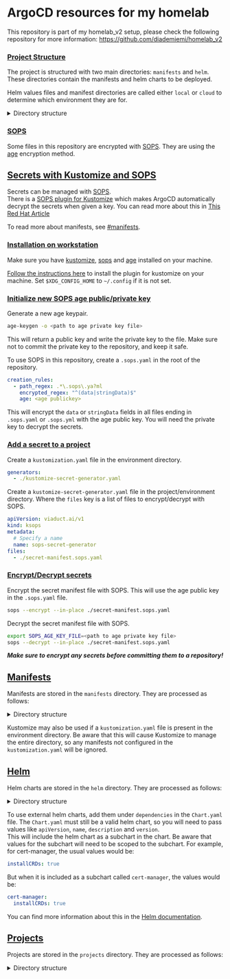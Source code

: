 # ArgoCD resources for my homelab

This repository is part of my homelab_v2 setup, please check the following repository for more information: https://github.com/diademiemi/homelab_v2  

### [Project Structure](#project-structure)
The project is structured with two main directories: `manifests` and `helm`.  These directories contain the manifests and helm charts to be deployed.  

Helm values files and manifest directories are called either `local` or `cloud` to determine which environment they are for.  

<details><summary>Directory structure</summary>

```
├── helm/[1]
│   ├── namespace/
│   │   ├── project/
│   │   │   ├── chart/
│   │   │   │   ├── Chart.yaml
│   │   │   │   ├── Chart.lock
│   │   │   │   ├── values.yaml (optional)
│   │   │   │   ├── templates/
│   │   │   ├── values/
│   │   │   │   ├── local.yaml[2]
│   │   │   │   ├── cloud.yaml
├── manifests/[1]
│   ├── namespace/
│   │   ├── project/
│   │   │   ├── prod/[3]
│   │   │   │   ├── manifest01.yaml
│   │   │   │   ├── manifest02.yaml
├── projects/[4]
│   ├── prod.yaml
│   ├── stage.yaml (optional)
│   ├── test.yaml (optional)
│   ├── dev.yaml (optional)
```
[1] The `manifests` and `helm` directories are split into namespaces, projects and environments.  
[2]  For Helm, the environments are found in the `values` directory. An Application is made when a file called `cloud.yaml`/`local.yaml` (Or other environment) is found in a directory of a project.  
[3]  For manifests, an Application is made when a directory called `cloud`/`local` (Or other environment) is found in a directory of a project.  
[4]  The `projects` directory contains the ApplicationSets to deploy the applications.    

</details>

### [SOPS](#sops)
Some files in this repository are encrypted with [SOPS](https://github.com/mozilla/sops). They are using the [age](https://github.com/FiloSottile/age) encryption method.  

## [Secrets with Kustomize and SOPS](#sops-kustomize)
Secrets can be managed with [SOPS](https://github.com/mozilla/sops).  
There is a [SOPS plugin for Kustomize](https://github.com/viaduct-ai/kustomize-sops) which makes ArgoCD automatically decrypt the secrets when given a key. You can read more about this in [This Red Hat Article](https://cloud.redhat.com/blog/a-guide-to-gitops-and-secret-management-with-argocd-operator-and-sops)  

To read more about manifests, see [#manifests](#manifests).

### [Installation on workstation](#installation-on-workstation)

Make sure you have [kustomize](https://kustomize.io/), [sops](https://github.com/mozilla/sops#download) and [age](https://github.com/FiloSottile/age#installation) installed on your machine.  

[Follow the instructions here](https://github.com/viaduct-ai/kustomize-sops#installation) to install the plugin for kustomize on your machine. Set `$XDG_CONFIG_HOME` to `~/.config` if it is not set.  

### [Initialize new SOPS age public/private key](#initialize-sops)
Generate a new age keypair.  
```bash
age-keygen -o <path to age private key file>
```
This will return a public key and write the private key to the file. Make sure not to commit the private key to the repository, and keep it safe.  

To use SOPS in this repository, create a `.sops.yaml` in the root of the repository.  
```yaml
creation_rules:
  - path_regex: .*\.sops\.ya?ml
    encrypted_regex: "^(data|stringData)$"
    age: <age publickey>
```
This will encrypt the `data` or `stringData` fields in all files ending in `.sops.yaml` or `.sops.yml` with the age public key. You will need the private key to decrypt the secrets.  

### [Add a secret to a project](#add-a-secret-to-a-project)

Create a `kustomization.yaml` file in the environment directory.  
```yaml
generators:
  - ./kustomize-secret-generator.yaml
```
Create a `kustomize-secret-generator.yaml` file in the project/environment directory. Where the `files` key is a list of files to encrypt/decrypt with SOPS.
```yaml
apiVersion: viaduct.ai/v1
kind: ksops
metadata:
  # Specify a name
  name: sops-secret-generator
files:
  - ./secret-manifest.sops.yaml
```

### [Encrypt/Decrypt secrets](#encryptdecrypt-secrets)

Encrypt the secret manifest file with SOPS. This will use the age public key in the `.sops.yaml` file.  
```bash
sops --encrypt --in-place ./secret-manifest.sops.yaml
```

Decrypt the secret manifest file with SOPS.  
```bash
export SOPS_AGE_KEY_FILE=<path to age private key file> 
sops --decrypt --in-place ./secret-manifest.sops.yaml
```

***Make sure to encrypt any secrets before committing them to a repository!***   

## [Manifests](#manifests)
Manifests are stored in the `manifests` directory.  They are processed as follows:

<details><summary>Directory structure</summary>


```
manifests/cert-manager/deploy/cloud/manifest.yaml
│         │       │      │    │
│         │       │      │    └─── manifest file
│         │       │      └──────── environment
│         │       └─────────────── project
│         └─────────────────────── namespace
└───────────────────────────────── root
```

</details>

Kustomize may also be used if a `kustomization.yaml` file is present in the environment directory. Be aware that this will cause Kustomize to manage the entire directory, so any manifests not configured in the `kustomization.yaml` will be ignored.  

## [Helm](#helm)
Helm charts are stored in the `helm` directory.  They are processed as follows:

<details><summary>Directory structure</summary>

```
helm/cert-manager/deploy/chart/Chart.yaml
│    │       │              │     │
│    │       │              │     └─── helm chart file
│    │       │              └───────── chart directory
│    │       └──────────────────────── project
│    └──────────────────────────────── namespace
└───────────────────────────────────── root
helm/cert-manager/deploy/values/cloud.yaml
│    │       │      │      │
│    │       │      │      └─── values file
│    │       │      └────────── environment
│    │       └───────────────── project
│    └───────────────────────── namespace
└────────────────────────────── root
```

</details>

To use external helm charts, add them under `dependencies` in the `Chart.yaml` file. The `Chart.yaml` must still be a valid helm chart, so you will need to pass values like `apiVersion`, `name`, `description` and `version`.  
This will include the helm chart as a subchart in the chart. Be aware that values for the subchart will need to be scoped to the subchart. For example, for cert-manager, the usual values would be:  
```yaml
installCRDs: true
```
But when it is included as a subchart called `cert-manager`, the values would be:
```yaml
cert-manager:
  installCRDs: true
```
You can find more information about this in the [Helm documentation](https://helm.sh/docs/chart_template_guide/subcharts_and_globals/).  

## [Projects](#projects)
Projects are stored in the `projects` directory.  They are processed as follows:

<details><summary>Directory structure</summary>

```
projects/cloud.yaml
│        │
│        └─── project file of this environment
└──────────── root
```
The ApplicationSets in this file will traverse the `manifests` and `helm` directories and search for files matching `values/cloud.yaml` and manifests with a `cloud/` directory. Application objects will be created using a combination of the namespace, project and environment retrieved from these filenames.  
For more information, read through [the ApplicationSet documentation](https://argo-cd.readthedocs.io/en/stable/user-guide/application-set/) and the [cloud.yaml](projects/cloud.yaml) file.  

